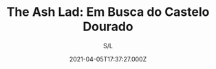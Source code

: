 ---
id: 'a1f71db4-fb67-4923-89b5-4a38eb1f4323'
type: 'movie' # Filme, Série, Anime
title: "The Ash Lad: Em Busca do Castelo Dourado"
synopsis: ["Quando o rei e a rainha são envenenados, os irmãos Per e Pål são presos, suspeitos de estar por trás disso. O irmão mais novo Espen “Ash Lad” e a princesa Kristin partem em uma busca para encontrar o mítico castelo Soria Moria, que se diz ser construído em ouro puro. Em Soria Moria, fica um poço contendo a Água da Vida; a única coisa que pode curar os pais de Kristin. Mas alguns dinamarqueses perversos também estão em busca do castelo. Se Espen e Kristin falharem, isso significará o fim dos irmãos, do reino – e talvez do mundo inteiro.",
]
originalTitle: "Askeladden - I Soria Moria slott"
date: '2021-04-05T17:37:27.000Z'
update: '2021-04-05T17:37:27.000Z'
releaseDate: '2019-08-23T03:00:00.000Z'
imdb:
  rating: '6.3' # 8.5
  id: '' # tt0470752
duration: '1h 41 Min'
trailer:
  urls: [
    'l68a7v4u8MM',
  ]
tags: ['720p', '1080p']
genre: ['Aventura', 'Fantasia'] #
quality: 'BluRay' # BluRay, WEB-DL, HDTV, WEB-DL4K, WEB-DLe
format: 'Mkv' # MKV, MP4, TS
audio: 'Português, Norueguês' # Dublado, Legendado, Dual Audio, Dub & Leg
subtitle: 'S/L' # Português, inglês,
size: '4.68 GB | 9.04 GB' # 4.8 GB
audioQuality: 10
videoQuality: 10
directors: []
#  - name: 'Lana Wachowski'
#    image: ''
#  - name: 'Lilly Wachowski'
#    image: ''
cast: []
#  - name: 'Keanu Reeves'
#    image: ''
#    characterName: 'Neo'
writers: []
#  - name: ''
#    image: ''
maturityRating:
  age: '' # L , 10, 12, 14, 16, 18
  topics: [''] # Violence, Illegal drugs, Inappropriate Language, Legal Drugs, Sexual Content, Extreme Violence
###########################################
download:
  
  - url: 'magnet:?xt=urn:btih:d42a3082ad88d415062d5a172fe721baf2d33cc9&dn=Em.Busca.do.Castelo.Dourado.2019.720p.BluRay.DD5.1.x264.DUAL-TDF&tr=udp%3a%2f%2ftracker.opentrackr.org%3a1337%2fannounce&tr=udp%3a%2f%2ftracker.openbittorrent.com%3a80%2fannounce&tr=udp%3a%2f%2ftracker.trackerfix.com%3a80%2fannounce&tr=udp%3a%2f%2ftracker.coppersurfer.tk%3a6969%2fannounce&tr=udp%3a%2f%2ftracker.leechers-paradise.org%3a6969%2fannounce&tr=udp%3a%2f%2feddie4.nl%3a6969%2fannounce&tr=udp%3a%2f%2fp4p.arenabg.com%3a1337%2fannounce&tr=udp%3a%2f%2fexplodie.org%3a6969%2fannounce&tr=udp%3a%2f%2fzer0day.ch%3a1337%2fannounce'
    resolution: '720p' # 720p, 1080p, 4K,
    audio: 'Dual Áudio' # Dublado, Legendado, Dual Audio
    size: '' # 4.8 GB
    quality: '' # BluRay, WEB-DL
    format: '' # MKV
  - url: 'magnet:?xt=urn:btih:920dc1f0da21969ff7b0665147a3fa4997591e7d&dn=Em.Busca.do.Castelo.Dourado.2019.1080p.BluRay.DD5.1.x264.DUAL-TDF&tr=udp%3a%2f%2ftracker.opentrackr.org%3a1337%2fannounce&tr=udp%3a%2f%2ftracker.openbittorrent.com%3a80%2fannounce&tr=udp%3a%2f%2ftracker.trackerfix.com%3a80%2fannounce&tr=udp%3a%2f%2ftracker.coppersurfer.tk%3a6969%2fannounce&tr=udp%3a%2f%2ftracker.leechers-paradise.org%3a6969%2fannounce&tr=udp%3a%2f%2feddie4.nl%3a6969%2fannounce&tr=udp%3a%2f%2fp4p.arenabg.com%3a1337%2fannounce&tr=udp%3a%2f%2fexplodie.org%3a6969%2fannounce&tr=udp%3a%2f%2fzer0day.ch%3a1337%2fannounce'
    resolution: '1080p' # 720p, 1080p, 4K,
    audio: 'Dual Áudio' # Dublado, Legendado, Dual Audio
    size: '' # 4.8 GB
    quality: '' # BluRay, WEB-DL
    format: '' # MKV
images:
  cover: '/assets/movies/the-ash-lad-em-busca-do-castelo-dourado.jpg'
  background: '/assets/movies/'
---